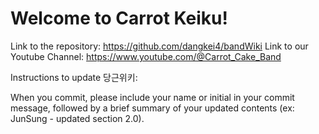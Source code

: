 # Welcome to Carrot Keiku!

Link to the repository: https://github.com/dangkei4/bandWiki
Link to our Youtube Channel: https://www.youtube.com/@Carrot_Cake_Band

Instructions to update 당근위키:

When you commit, please include your name or initial in your commit message, followed by a brief summary of your updated contents (ex: JunSung - updated section 2.0).

